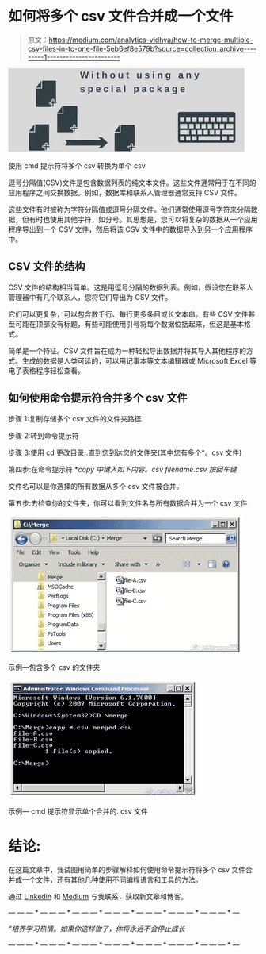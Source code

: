 # 如何将多个 csv 文件合并成一个文件

> 原文：<https://medium.com/analytics-vidhya/how-to-merge-multiple-csv-files-in-to-one-file-5eb6ef8e579b?source=collection_archive---------1----------------------->

![](img/2d6a822d97b89ac768a273f969e209e5.png)

使用 cmd 提示符将多个 csv 转换为单个 csv

逗号分隔值(CSV)文件是包含数据列表的纯文本文件。这些文件通常用于在不同的应用程序之间交换数据。例如，数据库和联系人管理器通常支持 CSV 文件。

这些文件有时被称为字符分隔值或逗号分隔文件。他们通常使用逗号字符来分隔数据，但有时也使用其他字符，如分号。其思想是，您可以将复杂的数据从一个应用程序导出到一个 CSV 文件，然后将该 CSV 文件中的数据导入到另一个应用程序中。

## CSV 文件的结构

CSV 文件的结构相当简单。这是用逗号分隔的数据列表。例如，假设您在联系人管理器中有几个联系人，您将它们导出为 CSV 文件。

它们可以更复杂，可以包含数千行、每行更多条目或长文本串。有些 CSV 文件甚至可能在顶部没有标题，有些可能使用引号将每个数据位括起来，但这是基本格式。

简单是一个特征。CSV 文件旨在成为一种轻松导出数据并将其导入其他程序的方式。生成的数据是人类可读的，可以用记事本等文本编辑器或 Microsoft Excel 等电子表格程序轻松查看。

## 如何使用命令提示符合并多个 csv 文件

步骤 1:复制存储多个 csv 文件的文件夹路径

步骤 2:转到命令提示符

步骤 3:使用 cd 更改目录..直到您到达您的文件夹(其中您有多个*。csv 文件)

第四步:在命令提示符
**copy *中键入如下内容。csv filename.csv
按回车键**

文件名可以是你选择的所有数据从多个 csv 文件被合并。

第五步:去检查你的文件夹，你可以看到文件名与所有数据合并为一个 csv 文件

![](img/561307174940c596fa08ba6cb720ada7.png)

示例—包含多个 csv 的文件夹

![](img/e920ed94dd39523670ea478ac496239d.png)

示例— cmd 提示符显示单个合并的. csv 文件

# 结论:

在这篇文章中，我试图用简单的步骤解释如何使用命令提示符将多个 csv 文件合并成一个文件，还有其他几种使用不同编程语言和工具的方法。

通过 [Linkedin](https://www.linkedin.com/in/sureshhp/) 和 [Medium](https://hpsuresh12345.medium.com/about) 与我联系，获取新文章和博客。

— — — * — — — * — — — * — — — * — — — * — — — * — — — * —

*“培养学习热情。如果你这样做了，你将永远不会停止成长*

— — — * — — — * — — — * — — — * — — — * — — — * — — — * —
